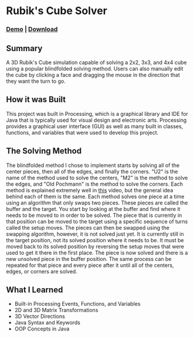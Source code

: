 # Rubik's Cube Solver

### [Demo](https://www.youtube.com/watch?v=oZSwaQ6uV1U) | [Download](https://clabounty.itch.io/rubiks-cube-solver)

## Summary
A 3D Rubik's Cube simulation capable of solving a 2x2, 3x3, and 4x4 cube using a popular blindfolded solving method. Users can also manually edit the cube by clicking a face and dragging the mouse in the direction that they want the turn to go.

## How it was Built
This project was built in Processing, which is a graphical library and IDE for Java that is typically used for visual design and electronic arts. Processing provides a graphical user interface (GUI) as well as many built in classes, functions, and variables that were used to develop this project.

## The Solving Method
The blindfolded method I chose to implement starts by solving all of the center pieces, then all of the edges, and finally the corners. "U2" is the name of the method used to solve the centers, "M2" is the method to solve the edges, and "Old Pochmann" is the method to solve the corners. Each method is explained extremely well in [this](https://www.youtube.com/watch?v=dG4J_ro_dDQ) video, but the general idea behind each of them is the same. Each method solves one piece at a time using an algorithm that only swaps two pieces. These pieces are called the buffer and the target. You start by looking at the buffer and find where it needs to be moved to in order to be solved. The piece that is currently in that position can be moved to the target using a specific sequence of turns called the  setup moves. The pieces can then be swapped using the swapping algorithm, however, it is not solved just yet. It is currently still in the target position, not its solved position where it needs to be. It must be moved back to its solved position by reversing the setup moves that were used to get it there in the first place. The piece is now solved and there is a new unsolved piece in the buffer position. The same process can be repeated for that piece and every piece after it until all of the centers, edges, or corners are solved.

## What I Learned
- Built-in Processing Events, Functions, and Variables
- 2D and 3D Matrix Transformations
- 3D Vector Directions
- Java Syntax and Keywords
- OOP Concepts in Java

